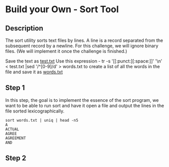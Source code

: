 # Build your Own - Sort Tool

## Description
The sort utility sorts text files by lines. A line is a record separated from the subsequent record by a newline.
For this challenge, we will ignore binary files. (We will implement it once the challenge is finished.)

Save the text as [test.txt](test.txt)
Use this expression - tr -s '[[:punct:][:space:]]' '\n' < test.txt |sed '/^[0-9]/d' > words.txt
to create a list of all the words in the file and save it as [words.txt](./words.txt)

## Step 1
In this step, the goal is to implement the essence of the sort program, we want to be able to run sort and have it open a file and output the lines in the
file sorted lexicographically.

```
sort words.txt | uniq | head -n5
A
ACTUAL
AGREE
AGREEMENT
AND
```

## Step 2


